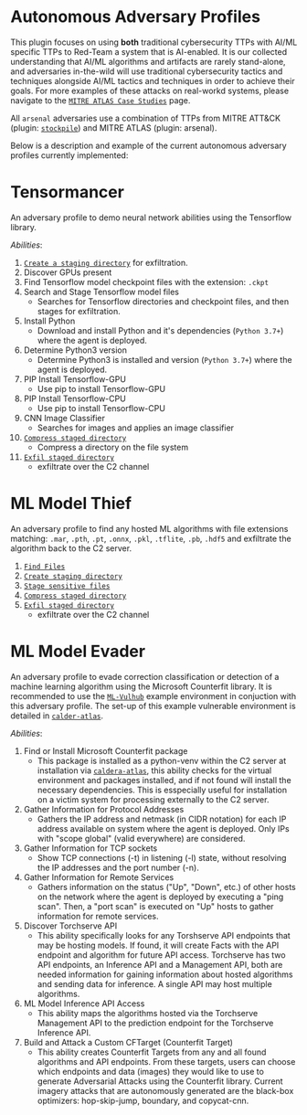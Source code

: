 # Autonomous Adversary Profiles

This plugin focuses on using **both** traditional cybersecurity TTPs with AI/ML specific TTPs to Red-Team a system that is AI-enabled. It is our collected understanding that AI/ML algorithms and artifacts are rarely stand-alone, and adversaries in-the-wild will use traditional cybersecurity tactics and techniques alongside AI/ML tactics and techniques in order to achieve their goals. For more examples of these attacks on real-workd systems, please navigate to the [`MITRE ATLAS Case Studies`](https://atlas.mitre.org/studies) page.

All `arsenal` adversaries use a combination of TTPs from MITRE ATT&CK (plugin: [`stockpile`](https://github.com/mitre/stockpile)) and MITRE ATLAS (plugin: arsenal).

Below is a description and example of the current autonomous adversary profiles currently implemented:

# Tensormancer
An adversary profile to demo neural network abilities using the Tensorflow library.

*Abilities*:

1. [`Create a staging directory`](https://github.com/mitre/stockpile/blob/master/data/abilities/collection/6469befa-748a-4b9c-a96d-f191fde47d89.yml) for exfiltration.
2. Discover GPUs present
3. Find Tensorflow model checkpoint files with the extension: `.ckpt` 
4. Search and Stage Tensorflow model files
    - Searches for Tensorflow directories and checkpoint files, and then stages for exfiltration.
5. Install Python
    - Download and install Python and it's dependencies (`Python 3.7+`) where the agent is deployed.
6. Determine Python3 version
    - Determine Python3 is installed and version (`Python 3.7+`) where the agent is deployed.
7. PIP Install Tensorflow-GPU
    - Use pip to install Tensorflow-GPU
8. PIP Install Tensorflow-CPU
    - Use pip to install Tensorflow-CPU
9. CNN Image Classifier
    - Searches for images and applies an image classifier
10. [`Compress staged directory`](https://github.com/mitre/stockpile/blob/master/data/abilities/exfiltration/300157e5-f4ad-4569-b533-9d1fa0e74d74.yml)
    - Compress a directory on the file system
11. [`Exfil staged directory`](https://github.com/mitre/stockpile/blob/master/data/abilities/exfiltration/ea713bc4-63f0-491c-9a6f-0b01d560b87e.yml)
    - exfiltrate over the C2 channel


# ML Model Thief
An adversary profile to find any hosted ML algorithms with file extensions matching: `.mar`, `.pth`, `.pt`, `.onnx`, `.pkl`, `.tflite`, `.pb`, `.hdf5` and exfiltrate the algorithm back to the C2 server. 

1. [`Find Files`](https://github.com/mitre/stockpile/blob/master/data/abilities/collection/90c2efaa-8205-480d-8bb6-61d90dbaf81b.yml)
2. [`Create staging directory`](https://github.com/mitre/stockpile/blob/master/data/abilities/collection/6469befa-748a-4b9c-a96d-f191fde47d89.yml)
3. [`Stage sensitive files`](https://github.com/mitre/stockpile/blob/master/data/abilities/collection/4e97e699-93d7-4040-b5a3-2e906a58199e.yml)
4. [`Compress staged directory`](https://github.com/mitre/stockpile/blob/master/data/abilities/exfiltration/300157e5-f4ad-4569-b533-9d1fa0e74d74.yml)
5. [`Exfil staged directory`](https://github.com/mitre/stockpile/blob/master/data/abilities/exfiltration/ea713bc4-63f0-491c-9a6f-0b01d560b87e.yml)
    - exfiltrate over the C2 channel

# ML Model Evader
An adversary profile to evade correction classification or detection of a machine learning algorithm using the Microsoft Counterfit library. It is recommended to use the [`ML-Vulhub`](https://github.com/mitre-atlas/ml-vulhub/tree/main/envs/example-00-ml-dev) example environment in conjuction with this adversary profile. The set-up of this example vulnerable environment is detailed in [`calder-atlas`](https://github.com/mitre-atlas/caldera-atlas).

*Abilities*:

1. Find or Install Microsoft Counterfit package
    - This package is installed as a python-venv within the C2 server at installation via [`caldera-atlas`](https://github.com/mitre-atlas/caldera-atlas), this ability checks for the virtual environment and packages installed, and if not found will install the necessary dependencies. This is esspecially useful for installation on a victim system for processing externally to the C2 server.
2. Gather Information for Protocol Addresses
    - Gathers the IP address and netmask (in CIDR notation) for each IP address
    available on system where the agent is deployed. Only IPs with "scope global" (valid everywhere) are considered.
3. Gather Information for TCP sockets
    - Show TCP connections (-t) in listening (-l) state, without resolving the IP addresses and the port number (-n).
4. Gather Information for Remote Services
    - Gathers information on the status ("Up", "Down", etc.) of other hosts on the network where the agent is deployed by executing a "ping scan". Then, a "port scan" is executed on "Up" hosts to gather information for remote services.
5. Discover Torchserve API
    - This ability specifically looks for any Torshserve API endpoints that may be hosting models. If found, it will create Facts with the API endpoint and algorithm for future API access. Torchserve has two API endpoints, an Inference API and a Management API, both are needed information for gaining information about hosted algorithms and sending data for inference. A single API may host multiple algorithms.
6. ML Model Inference API Access
    - This ability maps the algorithms hosted via the Torchserve Management API to the prediction endpoint for the Torchserve Inference API.
7. Build and Attack a Custom CFTarget (Counterfit Target)
    - This ability creates Counterfit Targets from any and all found algorithms and API endpoints. From these targets, users can choose which endpoints and data (images) they would like to use to generate Adversarial Attacks using the Counterfit library. Current imagery attacks that are autonomously generated are the black-box optimizers: hop-skip-jump, boundary, and copycat-cnn.
